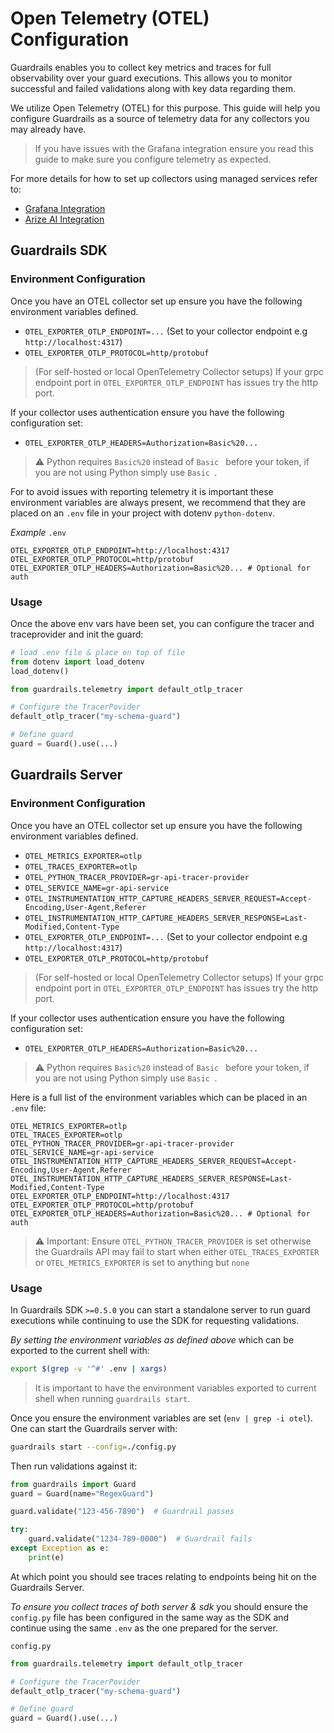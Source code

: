 # Open Telemetry (OTEL) Configuration

Guardrails enables you to collect key metrics and traces for full observability over your guard executions. This allows you to monitor successful and failed validations along with key data regarding them.

We utilize Open Telemetry (OTEL) for this purpose. This guide will help you configure Guardrails as a source of telemetry data for any collectors you may already have.

> If you have issues with the Grafana integration ensure you read this guide to make sure you configure telemetry as expected.

For more details for how to set up collectors using managed services refer to:
- [Grafana Integration](/docs/integrations/telemetry/grafana)
- [Arize AI Integration](https://docs.arize.com/arize/large-language-models/guardrails)


## Guardrails SDK

### Environment Configuration

Once you have an OTEL collector set up ensure you have the following environment variables defined.

- `OTEL_EXPORTER_OTLP_ENDPOINT=...` (Set to your collector endpoint e.g `http://localhost:4317`)
- `OTEL_EXPORTER_OTLP_PROTOCOL=http/protobuf`

> (For self-hosted or local OpenTelemetry Collector setups) If your grpc endpoint port in `OTEL_EXPORTER_OTLP_ENDPOINT` has issues try the http port.

If your collector uses authentication ensure you have the following configuration set:

- `OTEL_EXPORTER_OTLP_HEADERS=Authorization=Basic%20...`

> ⚠️ Python requires `Basic%20` instead of `Basic ` before your token, if you are not using Python simply use `Basic `.

For to avoid issues with reporting telemetry it is important these environment variables are always present, we recommend that they are placed on an `.env` file in your project with dotenv `python-dotenv`.

*Example* `.env`

```
OTEL_EXPORTER_OTLP_ENDPOINT=http://localhost:4317
OTEL_EXPORTER_OTLP_PROTOCOL=http/protobuf
OTEL_EXPORTER_OTLP_HEADERS=Authorization=Basic%20... # Optional for auth
```

### Usage

Once the above env vars have been set, you can configure the tracer and traceprovider and init the guard:

```python
# load .env file & place on top of file
from dotenv import load_dotenv
load_dotenv()

from guardrails.telemetry import default_otlp_tracer

# Configure the TracerPovider
default_otlp_tracer("my-schema-guard")

# Define guard
guard = Guard().use(...)
```


## Guardrails Server

### Environment Configuration

Once you have an OTEL collector set up ensure you have the following environment variables defined.

- `OTEL_METRICS_EXPORTER=otlp`
- `OTEL_TRACES_EXPORTER=otlp`
- `OTEL_PYTHON_TRACER_PROVIDER=gr-api-tracer-provider`
- `OTEL_SERVICE_NAME=gr-api-service`
- `OTEL_INSTRUMENTATION_HTTP_CAPTURE_HEADERS_SERVER_REQUEST=Accept-Encoding,User-Agent,Referer`
- `OTEL_INSTRUMENTATION_HTTP_CAPTURE_HEADERS_SERVER_RESPONSE=Last-Modified,Content-Type`
- `OTEL_EXPORTER_OTLP_ENDPOINT=...` (Set to your collector endpoint e.g `http://localhost:4317`)
- `OTEL_EXPORTER_OTLP_PROTOCOL=http/protobuf`

> (For self-hosted or local OpenTelemetry Collector setups) If your grpc endpoint port in `OTEL_EXPORTER_OTLP_ENDPOINT` has issues try the http port.

If your collector uses authentication ensure you have the following configuration set:

- `OTEL_EXPORTER_OTLP_HEADERS=Authorization=Basic%20...`

> ⚠️ Python requires `Basic%20` instead of `Basic ` before your token, if you are not using Python simply use `Basic `.


Here is a full list of the environment variables which can be placed in an `.env` file:

```
OTEL_METRICS_EXPORTER=otlp
OTEL_TRACES_EXPORTER=otlp
OTEL_PYTHON_TRACER_PROVIDER=gr-api-tracer-provider
OTEL_SERVICE_NAME=gr-api-service
OTEL_INSTRUMENTATION_HTTP_CAPTURE_HEADERS_SERVER_REQUEST=Accept-Encoding,User-Agent,Referer
OTEL_INSTRUMENTATION_HTTP_CAPTURE_HEADERS_SERVER_RESPONSE=Last-Modified,Content-Type
OTEL_EXPORTER_OTLP_ENDPOINT=http://localhost:4317
OTEL_EXPORTER_OTLP_PROTOCOL=http/protobuf
OTEL_EXPORTER_OTLP_HEADERS=Authorization=Basic%20... # Optional for auth
```

> ⚠️ Important: Ensure `OTEL_PYTHON_TRACER_PROVIDER` is set otherwise the Guardrails API may fail to start when either `OTEL_TRACES_EXPORTER` or `OTEL_METRICS_EXPORTER` is set to anything but `none`

### Usage

In Guardrails SDK `>=0.5.0` you can start a standalone server to run guard executions while continuing to use the SDK for requesting validations.

*By setting the environment variables as defined above* which can be exported to the current shell with:

```bash
export $(grep -v '^#' .env | xargs) 
```

> It is important to have the environment variables exported to current shell when running `guardrails start`.

Once you ensure the environment variables are set (`env | grep -i otel`). One can start the Guardrails server with:

```bash
guardrails start --config=./config.py
```

Then run validations against it:

```python
from guardrails import Guard
guard = Guard(name="RegexGuard")

guard.validate("123-456-7890")  # Guardrail passes

try:
    guard.validate("1234-789-0000")  # Guardrail fails
except Exception as e:
    print(e)
```

At which point you should see traces relating to endpoints being hit on the Guardrails Server.

*To ensure you collect traces of both server & sdk* you should ensure the `config.py` file has been configured in the same way as the SDK and continue using the same `.env` as the one prepared for the server.


`config.py`

```python
from guardrails.telemetry import default_otlp_tracer

# Configure the TracerPovider
default_otlp_tracer("my-schema-guard")

# Define guard
guard = Guard().use(...)
```